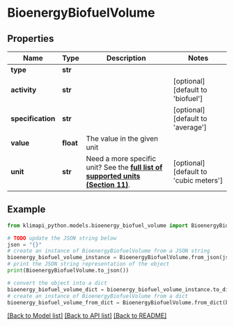 # BioenergyBiofuelVolume


## Properties

Name | Type | Description | Notes
------------ | ------------- | ------------- | -------------
**type** | **str** |  | 
**activity** | **str** |  | [optional] [default to 'biofuel']
**specification** | **str** |  | [optional] [default to 'average']
**value** | **float** | The value in the given unit | 
**unit** | **str** | Need a more specific unit? See the **[full list of supported units (Section 11)](https://convert.js.org/types/_unitsbymeasureraw)**. | [optional] [default to 'cubic meters']

## Example

```python
from klimapi_python.models.bioenergy_biofuel_volume import BioenergyBiofuelVolume

# TODO update the JSON string below
json = "{}"
# create an instance of BioenergyBiofuelVolume from a JSON string
bioenergy_biofuel_volume_instance = BioenergyBiofuelVolume.from_json(json)
# print the JSON string representation of the object
print(BioenergyBiofuelVolume.to_json())

# convert the object into a dict
bioenergy_biofuel_volume_dict = bioenergy_biofuel_volume_instance.to_dict()
# create an instance of BioenergyBiofuelVolume from a dict
bioenergy_biofuel_volume_from_dict = BioenergyBiofuelVolume.from_dict(bioenergy_biofuel_volume_dict)
```
[[Back to Model list]](../README.md#documentation-for-models) [[Back to API list]](../README.md#documentation-for-api-endpoints) [[Back to README]](../README.md)


